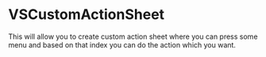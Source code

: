 # VSCustomActionSheet
This will allow you to create custom action sheet where you can press some menu and based on that index you can do the action which you want.
